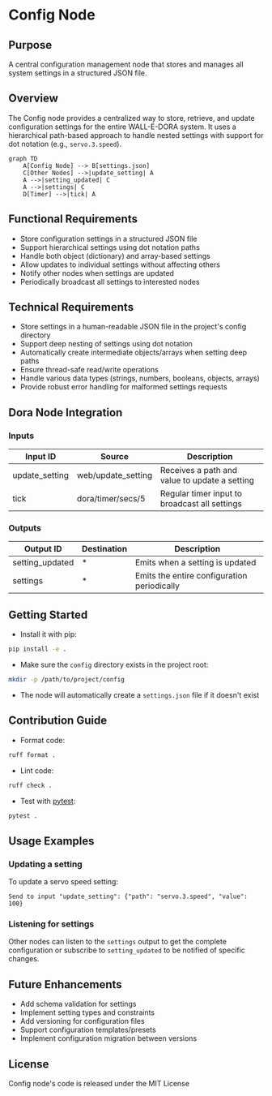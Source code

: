 # Config Node

## Purpose
A central configuration management node that stores and manages all system settings in a structured JSON file.

## Overview
The Config node provides a centralized way to store, retrieve, and update configuration settings for the entire WALL-E-DORA system. It uses a hierarchical path-based approach to handle nested settings with support for dot notation (e.g., `servo.3.speed`).

```mermaid
graph TD
    A[Config Node] --> B[settings.json]
    C[Other Nodes] -->|update_setting| A
    A -->|setting_updated| C
    A -->|settings| C
    D[Timer] -->|tick| A
```

## Functional Requirements
- Store configuration settings in a structured JSON file
- Support hierarchical settings using dot notation paths
- Handle both object (dictionary) and array-based settings
- Allow updates to individual settings without affecting others
- Notify other nodes when settings are updated
- Periodically broadcast all settings to interested nodes

## Technical Requirements
- Store settings in a human-readable JSON file in the project's config directory
- Support deep nesting of settings using dot notation
- Automatically create intermediate objects/arrays when setting deep paths
- Ensure thread-safe read/write operations
- Handle various data types (strings, numbers, booleans, objects, arrays)
- Provide robust error handling for malformed settings requests

## Dora Node Integration

### Inputs
| Input ID         | Source           | Description                                      |
|------------------|------------------|--------------------------------------------------|
| update_setting   | web/update_setting | Receives a path and value to update a setting    |
| tick             | dora/timer/secs/5| Regular timer input to broadcast all settings    |

### Outputs
| Output ID        | Destination | Description                                      |
|------------------|-------------|--------------------------------------------------|
| setting_updated  | *           | Emits when a setting is updated                  |
| settings         | *           | Emits the entire configuration periodically      |

## Getting Started

- Install it with pip:

```bash
pip install -e .
```

- Make sure the `config` directory exists in the project root:

```bash
mkdir -p /path/to/project/config
```

- The node will automatically create a `settings.json` file if it doesn't exist

## Contribution Guide

- Format code:
```bash
ruff format .
```

- Lint code:
```bash
ruff check .
```

- Test with [pytest](https://docs.pytest.org/):
```bash
pytest .
```

## Usage Examples

### Updating a setting
To update a servo speed setting:
```
Send to input "update_setting": {"path": "servo.3.speed", "value": 100}
```

### Listening for settings
Other nodes can listen to the `settings` output to get the complete configuration or subscribe to `setting_updated` to be notified of specific changes.

## Future Enhancements
- Add schema validation for settings
- Implement setting types and constraints
- Add versioning for configuration files
- Support configuration templates/presets
- Implement configuration migration between versions

## License

Config node's code is released under the MIT License
